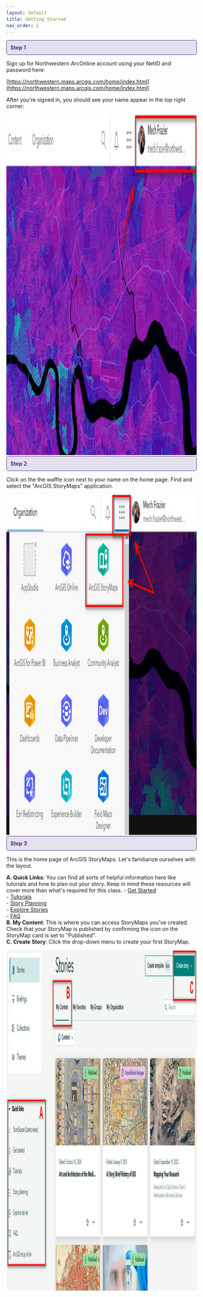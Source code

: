```yaml
---
layout: default
title: Getting Started
nav_order: 2
---
```

<div style="border: 1px solid #4E2A84; background-color: #E4E0EE; padding: 10px; border-radius: 5px; color: #4E2A84;">
  <strong>Step 1</strong>
</div>

Sign up for Northwestern ArcOnline account using your NetID and password here: 

[https://northwestern.maps.arcgis.com/home/index.html](https://northwestern.maps.arcgis.com/home/index.html)

After you're signed in, you should see your name appear in the top right corner:

<img src="https://raw.githubusercontent.com/nulib-ds/NU-ARTHIST329/refs/heads/main/content/img/signin.jpg" alt="Sign In" width="1000" height="900">

<br>
   
<div style="border: 1px solid #4E2A84; background-color: #E4E0EE; padding: 10px; border-radius: 5px; color: #4E2A84;">
  <strong>Step 2</strong>
</div>

Click on the the waffle icon next to your name on the home page. Find and select the "ArcGIS StoryMaps" application. 

<img src="https://raw.githubusercontent.com/nulib-ds/NU-ARTHIST329/refs/heads/main/content/img/waffle.jpg" alt="Open StoryMaps" width="1000" height="900">

<br>

<div style="border: 1px solid #4E2A84; background-color: #E4E0EE; padding: 10px; border-radius: 5px; color: #4E2A84;">
  <strong>Step 3</strong>
</div>

This is the home page of ArcGIS StoryMaps. Let's familiarize ourselves with the layout.

**A. Quick Links**: You can find all sorts of helpful information here like tutorials and how to plan out your story. Keep in mind these resources will cover more than what's required for this class.
        - [Get Started](https://storymaps.arcgis.com/stories/cea22a609a1d4cccb8d54c650b595bc4)
        <br>
        - [Tutorials](https://storymaps.arcgis.com/collections/d34681ac0d1a417894a3a3d955c6913f)
        <br>
        - [Story Planning](https://www.esri.com/arcgis-blog/products/arcgis-storymaps/sharing-collaboration/planning-and-outlining-your-story-map-how-to-set-yourself-up-for-success/)
        <br>
        - [Explore Stories](https://doc.arcgis.com/en/arcgis-storymaps/gallery/?rsource=https%3A%2F%2Fwww.esri.com%2Fen-us%2Farcgis%2Fproducts%2Farcgis-storymaps%2Fstories)
        <br>
        - [FAQ](https://doc.arcgis.com/en/arcgis-storymaps/get-started/faq.htm)
        <br> 
**B. My Content**: This is where you can access StoryMaps you've created. Check that your StoryMap is published by confirming the icon on the StoryMap card is set to "Published".<br>
**C. Create Story**: Click the drop-down menu to create your first StoryMap. 
   
<img src="https://raw.githubusercontent.com/nulib-ds/NU-ARTHIST329/refs/heads/main/content/img/storymaps.jpg" alt="StoryMap Content" width="1000" height="900">
